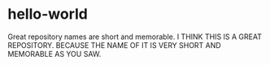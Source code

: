 # hello-world
Great repository names are short and memorable.
I THINK THIS IS A GREAT REPOSITORY. BECAUSE THE NAME OF IT IS VERY SHORT AND MEMORABLE AS YOU SAW.
